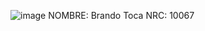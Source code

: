 ![image](https://user-images.githubusercontent.com/117947312/201243373-4a293614-b4b0-44d5-b519-da4cbc63d538.png)
NOMBRE: Brando Toca
NRC: 10067
